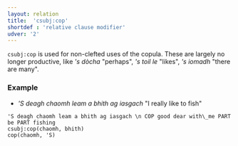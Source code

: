 ```yaml
---
layout: relation
title:  'csubj:cop'
shortdef : 'relative clause modifier'
udver: '2'
---
```


`csubj:cop` is used for non-clefted uses of the copula.
These are largely no longer productive, like _'s dòcha_ "perhaps", _'s toil le_ "likes", _'s iomadh_ "there are many".

### Example

* _'S deagh chaomh leam a bhith ag iasgach_ "I really like to fish"

~~~ sdparse
'S deagh chaomh leam a bhith ag iasgach \n COP good dear with\_me PART be PART fishing
csubj:cop(chaomh, bhith)
cop(chaomh, 'S)
~~~
<!-- Interlanguage links updated Pá kvě 14 11:09:00 CEST 2021 -->
